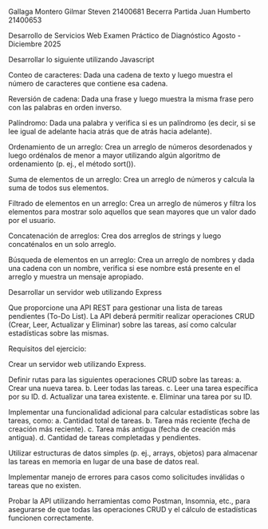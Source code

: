 Gallaga Montero Gilmar Steven 21400681 
Becerra Partida Juan Humberto 21400653

Desarrollo de Servicios Web
Examen Práctico de Diagnóstico Agosto - Diciembre 2025

Desarrollar lo siguiente utilizando Javascript

Conteo de caracteres:
Dada una cadena de texto y luego muestra el número de caracteres que contiene esa cadena.

Reversión de cadena:
Dada una frase y luego muestra la misma frase pero con las palabras en orden inverso.

Palíndromo:
Dada una palabra y verifica si es un palíndromo (es decir, si se lee igual de adelante hacia atrás que de atrás hacia adelante).

Ordenamiento de un arreglo:
Crea un arreglo de números desordenados y luego ordénalos de menor a mayor utilizando algún algoritmo de ordenamiento (p. ej., el método sort()).

Suma de elementos de un arreglo:
Crea un arreglo de números y calcula la suma de todos sus elementos.

Filtrado de elementos en un arreglo:
Crea un arreglo de números y filtra los elementos para mostrar solo aquellos que sean mayores que un valor dado por el usuario.

Concatenación de arreglos:
Crea dos arreglos de strings y luego concaténalos en un solo arreglo.

Búsqueda de elementos en un arreglo:
Crea un arreglo de nombres y dada una cadena con un nombre, verifica si ese nombre está presente en el arreglo y muestra un mensaje apropiado.

Desarrollar un servidor web utilizando Express

Que proporcione una API REST para gestionar una lista de tareas pendientes (To-Do List).
La API deberá permitir realizar operaciones CRUD (Crear, Leer, Actualizar y Eliminar) sobre las tareas, así como calcular estadísticas sobre las mismas.

Requisitos del ejercicio:

Crear un servidor web utilizando Express.

Definir rutas para las siguientes operaciones CRUD sobre las tareas:
a. Crear una nueva tarea.
b. Leer todas las tareas.
c. Leer una tarea específica por su ID.
d. Actualizar una tarea existente.
e. Eliminar una tarea por su ID.

Implementar una funcionalidad adicional para calcular estadísticas sobre las tareas, como:
a. Cantidad total de tareas.
b. Tarea más reciente (fecha de creación más reciente).
c. Tarea más antigua (fecha de creación más antigua).
d. Cantidad de tareas completadas y pendientes.

Utilizar estructuras de datos simples (p. ej., arrays, objetos) para almacenar las tareas en memoria en lugar de una base de datos real.

Implementar manejo de errores para casos como solicitudes inválidas o tareas que no existen.

Probar la API utilizando herramientas como Postman, Insomnia, etc., para asegurarse de que todas las operaciones CRUD y el cálculo de estadísticas funcionen correctamente.
